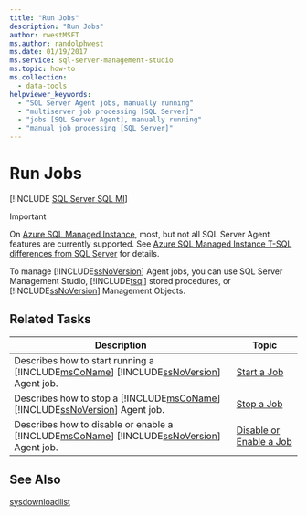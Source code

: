 ```yaml
---
title: "Run Jobs"
description: "Run Jobs"
author: rwestMSFT
ms.author: randolphwest
ms.date: 01/19/2017
ms.service: sql-server-management-studio
ms.topic: how-to
ms.collection:
  - data-tools
helpviewer_keywords:
  - "SQL Server Agent jobs, manually running"
  - "multiserver job processing [SQL Server]"
  - "jobs [SQL Server Agent], manually running"
  - "manual job processing [SQL Server]"
---
```

# Run Jobs
[!INCLUDE [SQL Server SQL MI](../includes/applies-to-version/sql-asdbmi.md)]

> [!IMPORTANT]  
> On [Azure SQL Managed Instance](/azure/sql-database/sql-database-managed-instance), most, but not all SQL Server Agent features are currently supported. See [Azure SQL Managed Instance T-SQL differences from SQL Server](/azure/sql-database/sql-database-managed-instance-transact-sql-information#sql-server-agent) for details.

To manage [!INCLUDE[ssNoVersion](../includes/ssnoversion-md.md)] Agent jobs, you can use SQL Server Management Studio, [!INCLUDE[tsql](../includes/tsql-md.md)] stored procedures, or [!INCLUDE[ssNoVersion](../includes/ssnoversion-md.md)] Management Objects.  
  
## Related Tasks  
  
|Description|Topic|  
|-|-|  
|Describes how to start running a [!INCLUDE[msCoName](../includes/msconame-md.md)] [!INCLUDE[ssNoVersion](../includes/ssnoversion-md.md)] Agent job.|[Start a Job](start-a-job.md)|  
|Describes how to stop a [!INCLUDE[msCoName](../includes/msconame-md.md)] [!INCLUDE[ssNoVersion](../includes/ssnoversion-md.md)] Agent job.|[Stop a Job](stop-a-job.md)|  
|Describes how to disable or enable a [!INCLUDE[msCoName](../includes/msconame-md.md)] [!INCLUDE[ssNoVersion](../includes/ssnoversion-md.md)] Agent job.|[Disable or Enable a Job](disable-or-enable-a-job.md)|  
  
## See Also  
[sysdownloadlist](/sql/relational-databases/system-tables/dbo-sysdownloadlist-transact-sql)  
